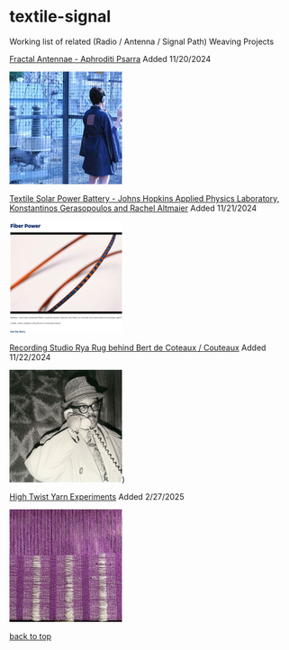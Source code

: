 # textile-signal

Working list of related (Radio / Antenna / Signal Path) Weaving Projects

[Fractal Antennae - Aphroditi Psarra](https://afroditipsarra.com/work/fractal-antennae) Added 11/20/2024

[![a person wearinga a kimono with a fractal pattern embroideried with conductive thread, wearing headphones](image-files/FractalKimono_3.jpeg)](https://afroditipsarra.com/work/fractal-antennae)

[Textile Solar Power Battery - Johns Hopkins Applied Physics Laboratory, Konstantinos Gerasopoulos and Rachel Altmaier](https://www.jhuapl.edu/work/projects-and-missions/developing-battery-and-solar-powered-fibers) Added 11/21/2024

[![battery and solar powered fibers woven directly into fabric](image-files/thumb-textile-battery.png)](https://www.jhuapl.edu/work/projects-and-missions/developing-battery-and-solar-powered-fibers)

[Recording Studio Rya Rug behind Bert de Coteaux / Couteaux](https://www.historyofrecording.com/Bert_De_Coteaux.html) Added 11/22/2024

[![black and white image of a man in coat, hat and thick black glasses talks on the phone](image-files/bertrugthumb.png)](https://www.historyofrecording.com/Bert_De_Coteaux.html))

[High Twist Yarn Experiments](studentwork/Self-pleating-weaving-notes.md) Added 2/27/2025

<a href="github.com/happle-happle/textile-signal/studentwork/Self-pleating-weaving-notes.md"><img src="image-files/8798.jpeg" style="width:200px;height:200px;"/></a>


[back to top](#textile-signal)
